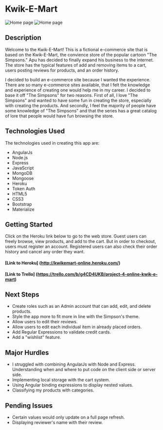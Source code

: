 # Kwik-E-Mart


![Home page](http://i.imgur.com/VMdhepQ.png?1)
![Home page](http://i.imgur.com/8yIGqLA.png)

## Description
Welcome to the Kwik-E-Mart!
This is a fictional e-commerce site that is based on the Kwik-E-Mart, the convience store of the popular cartoon "The Simpsons." Apu has decided to finally expand his business to the internet. The store has the typical features of add and removing items to a cart, users posting reviews for products, and an order history.

I decided to build an e-commerce site because I wanted the experience. There are so many e-commerce sites available, that I felt the knowledge and experience of creating one would help me in my career. I decided to base it off "The Simpsons" for two reasons. First of all, I love "The Simpsons" and wanted to have some fun in creating the store, especially with creating the products. And secondly, I feel the majority of people have some knowledge of "The Simpsons" and that the series has a great catalog of lore that people would have fun browsing the store.

## Technologies Used

The technologies used in creating this app are: 

- AngularJs
- Node.js
- Express
- JavaScript
- MongoDB
- Mongoose
- Heroku
- Token Auth
- HTML5
- CSS3
- Bootstrap
- Materialize

## Getting Started

Click on the Heroku link below to go to the web store. Guest users can freely browse, view products, and add to the cart. But in order to checkout, users must register an account. Registered users can also check their order history and cancel any order they want.

#### [Link to Heroku] (http://kwikemart-online.heroku.com/)
#### [Link to Trello] (https://trello.com/b/g4CD4UKB/project-4-online-kwik-e-mart)



## Next Steps

- Create roles such as an Admin account that can add, edit, and delete products.
- Style the app more to fit more in line with the Simpson's theme.
- Allow users to edit their reviews.
- Allow users to edit each individual item in already placed orders. 
- Add Regular Expressions to validate credit cards.
- Add a "wishlist" feature.

## Major Hurdles
- I struggled with combining AngularJs with Node and Express. Understanding when and where to put code on the client side or server side.
- Implementing local storage with the cart system.
- Using Angular binding expressions to display nested values.
- Classifying my products with categories.

## Pending Issues
- Certain values would only update on a full page refresh.
- Displaying reviewer's name with their review.
